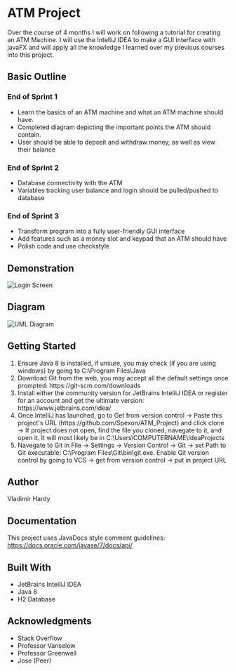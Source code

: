 # ATM Project
Over the course of 4 months I will work on following a tutorial for creating an ATM Machine. I will use the IntelliJ IDEA to make a GUI interface with javaFX and will apply all the knowledge I learned over my previous courses into this project.

## Basic Outline
### End of Sprint 1
<ul>
  <li> Learn the basics of an ATM machine and what an ATM machine should have. </li>
  <li> Completed diagram depicting the important points the ATM should contain. </li>
  <li> User should be able to deposit and withdraw money, as well as view their balance </li>
</ul>

### End of Sprint 2
<ul>
  <li> Database connectivity with the ATM </li>
  <li> Variables tracking user balance and login should be pulled/pushed to database </li>
</ul>

### End of Sprint 3
<ul>
  <li> Transform program into a fully user-friendly GUI interface </li>
  <li> Add features such as a money slot and keypad that an ATM should have </li>
  <li> Polish code and use checkstyle </li>
</ul>

## Demonstration
![Login Screen](https://gyazo.com/058c03ef26783f0a58c52ba3dd2815cf.png)

## Diagram
![UML Diagram](https://gyazo.com/853fe18220dd3e2a59daaabbe7b76b02.png)

## Getting Started
<ol>
  <li> Ensure Java 8 is installed, if unsure, you may check (if you are using windows) by going to C:\Program Files\Java </li>
  <li> Download Git from the web, you may accept all the default settings once prompted: https://git-scm.com/downloads </li>
  <li> Install either the community version for JetBrains IntelliJ IDEA or register for an account and get the ultimate version: https://www.jetbrains.com/idea/ </li>
  <li> Once IntelliJ has launched, go to Get from version control -> Paste this project's URL (https://github.com/Spexon/ATM_Project) and click clone -> If project does not open, find the file you cloned, navegate to it, and open it. It will most likely be in C:\Users\COMPUTERNAME\IdeaProjects</li>
  <li> Navegate to Git in File -> Settings -> Version Control -> Git -> set Path to Git executable: C:\Program Files\Git\bin\git.exe. Enable Git version control by going to VCS -> get from version control -> put in project URL </li>
</ol>

## Author
Vladimir Hardy

## Documentation
This project uses JavaDocs style comment guidelines: https://docs.oracle.com/javase/7/docs/api/

## Built With

<ul>
  <li> JetBrains IntelliJ IDEA </li>
  <li> Java 8 </li>
  <li> H2 Database </li>
</ul>

## Acknowledgments

<ul>
  <li> Stack Overflow </li>
  <li> Professor Vanselow </li>
  <li> Professor Greenwell </li>
  <li> Jose (Peer) </li>
</ul>

